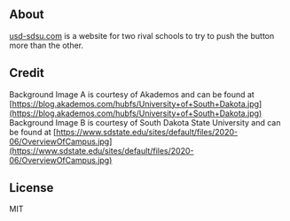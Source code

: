 ## About

[usd-sdsu.com](https://usd-sdsu.com) is a website for two rival schools to try to push the button more than the other.

## Credit

Background Image A is courtesy of Akademos and can be found at [https://blog.akademos.com/hubfs/University+of+South+Dakota.jpg](https://blog.akademos.com/hubfs/University+of+South+Dakota.jpg)
Background Image B is courtesy of South Dakota State University and can be found at [https://www.sdstate.edu/sites/default/files/2020-06/OverviewOfCampus.jpg](https://www.sdstate.edu/sites/default/files/2020-06/OverviewOfCampus.jpg)

## License

MIT
